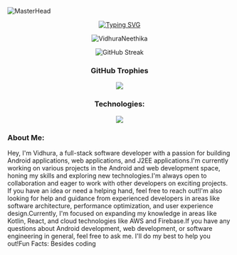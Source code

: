 ![MasterHead](https://i.ibb.co/FsTDsXT/cover.png)
<div align="center">

[![Typing SVG](<https://readme-typing-svg.demolab.com?font=Fira+Code&pause=1000&color=39d353&center=true&random=false&width=1000&lines=Hey%2C+I'm+Vidhura+Neethika;I'm+BEng+(Hons)+Software+Engineering+Undergraduate>)](https://git.io/typing-svg)

<p align="center"> <img src="https://komarev.com/ghpvc/?username=VidhuraNeethika&label=Profile%20views&color=0d1117&style=for-the-badge" alt="VidhuraNeethika" /> </p>

![GitHub Streak](https://streak-stats.demolab.com?user=VidhuraNeethika&theme=github-dark&hide_border=true&card_width=1000)

### GitHub Trophies

![](https://github-profile-trophy.vercel.app/?username=VidhuraNeethika&theme=darkhub&no-frame=true&no-bg=false&margin-w=4)

### Technologies:

<p align="center">
  <a href="#">
    <img src="https://skillicons.dev/icons?i=androidstudio,idea,vscode,visualstudio,postman,angular,c,cpp,cloudflare,codepen,css,docker,firebase,gcp,git,github,gitlab,html,java,js,kotlin,laravel,maven,nodejs,php,py,react,replit,stackoverflow,tailwind,unity,ae,au,ai,ps,pr,xd,figma" />
  </a>
</p>

<!--
### GitHub Stats:
![](https://github-readme-stats.vercel.app/api?username=VidhuraNeethika&show_icons=true&bg_color=0d1117&title_color=39d353&text_color=ffffff&hide_border=true&icon_color=39d353)
![](https://github-contributor-stats.vercel.app/api?username=VidhuraNeethika&limit=5&bg_color=0d1117&title_color=39d353&text_color=ffffff&hide_border=true&icon_color=39d353&combine_all_yearly_contributions=true)
![Top Langs](https://github-readme-stats.vercel.app/api/top-langs/?username=VidhuraNeethika&langs_count=8&layout=compact&bg_color=0d1117&title_color=39d353&text_color=ffffff&hide_border=true&icon_color=39d353)
-->

</div>

### About Me:

Hey, I'm Vidhura, a full-stack software developer with a passion for building Android applications, web applications, and J2EE applications.I'm currently working on various projects in the Android and web development space, honing my skills and exploring new technologies.I'm always open to collaboration and eager to work with other developers on exciting projects. If you have an idea or need a helping hand, feel free to reach out!I'm also looking for help and guidance from experienced developers in areas like software architecture, performance optimization, and user experience design.Currently, I'm focused on expanding my knowledge in areas like Kotlin, React, and cloud technologies like AWS and Firebase.If you have any questions about Android development, web development, or software engineering in general, feel free to ask me. I'll do my best to help you out!Fun Facts: Besides coding

